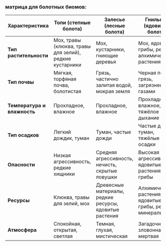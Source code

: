 ### матрица для болотных биомов:

| Характеристика           | Топи (степные болота)     | Залесье (лесные болота) | Гнильник (ядовитые болота) |
|--------------------------|---------------------------|-------------------------|----------------------------|
| **Тип растительности**    | Мох, травы (клюква, травы для зелий), редкие кустарники | Мох, кустарники, гниющие деревья | Мох, ядовитые грибы, редкие алхимические растения |
| **Тип почвы**             | Мягкая, торфяная почва, болотистая | Грязь, частично залитая водой, мокрая земля | Черная почва, грязь, загрязненная газами |
| **Температура и влажность** | Прохладное, влажное       | Прохладное, влажное     | Прохладное, влажное, тяжёлое дыхание |
| **Тип осадков**           | Легкий дождик, туман      | Туман, частые дожди     | Частые дожди, туман, тяжёлые осадки |
| **Опасности**             | Низкая агрессивность, редкие хищники | Средняя агрессивность, нечисть, скрытые ловушки | Высокая агрессивность, ядовитые растения и грибы |
| **Ресурсы**               | Клюква, травы для зелий, мох | Древесные материалы, редкие ресурсы, ядовитые растения | Алхимические растения, ядовитые грибы, редкие минералы |
| **Атмосфера**             | Спокойная, открытая, светлая | Темная, глухая, мистическая | Загадочная, зловонная, мертвая |

